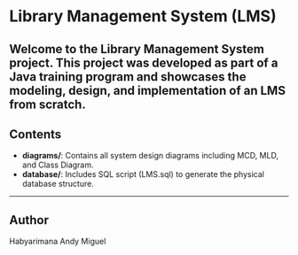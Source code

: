 # Library Management System (LMS)

Welcome to the Library Management System project. This project was developed as part of a Java training program and showcases the modeling, design, and implementation of an LMS from scratch.
---
## Contents
- **diagrams/**: Contains all system design diagrams including MCD, MLD, and Class Diagram.
- **database/**: Includes SQL script (LMS.sql) to generate the physical database structure.
---
## Author

Habyarimana Andy Miguel  
